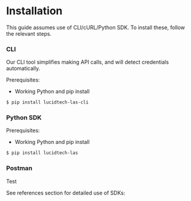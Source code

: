 # Installation

This guide assumes use of CLI/cURL/Python SDK. To install these, follow the relevant steps.

### CLI

Our CLI tool simplifies making API calls, and will detect credentials automatically.

Prerequisites:

* Working Python and pip install

```bash
$ pip install lucidtech-las-cli
```

### Python SDK

Prerequisites:

* Working Python and pip install

```bash
$ pip install lucidtech-las
```

### Postman

Test

See references section for detailed use of SDKs:



